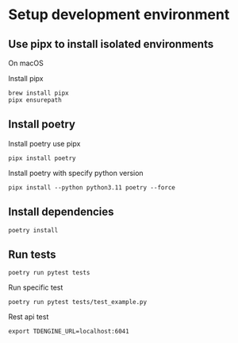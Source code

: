 # Setup development environment

## Use pipx to install isolated environments

On macOS

Install pipx


```
brew install pipx
pipx ensurepath
```

## Install poetry

Install poetry use pipx

```
pipx install poetry
```

Install poetry with specify python version 

```
pipx install --python python3.11 poetry --force
```

## Install dependencies

```
poetry install 
```

## Run tests

```
poetry run pytest tests
```

Run specific test

```
poetry run pytest tests/test_example.py
```

Rest api test

```
export TDENGINE_URL=localhost:6041 
```

